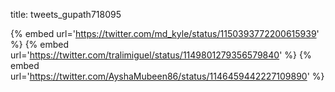 title: tweets_gupath718095

{% embed url='https://twitter.com/md_kyle/status/1150393772200615939' %}
{% embed url='https://twitter.com/tralimiguel/status/1149801279356579840' %}
{% embed url='https://twitter.com/AyshaMubeen86/status/1146459442227109890' %}
